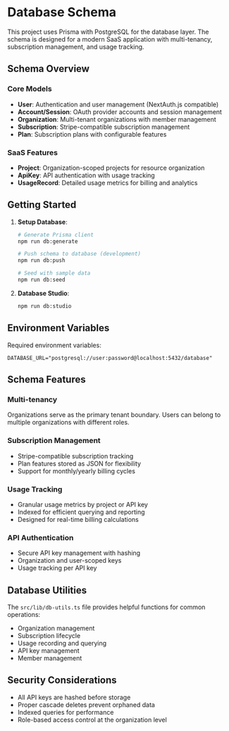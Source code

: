 # Database Schema

This project uses Prisma with PostgreSQL for the database layer. The schema is designed for a modern SaaS application with multi-tenancy, subscription management, and usage tracking.

## Schema Overview

### Core Models

- **User**: Authentication and user management (NextAuth.js compatible)
- **Account/Session**: OAuth provider accounts and session management
- **Organization**: Multi-tenant organizations with member management
- **Subscription**: Stripe-compatible subscription management
- **Plan**: Subscription plans with configurable features

### SaaS Features

- **Project**: Organization-scoped projects for resource organization
- **ApiKey**: API authentication with usage tracking
- **UsageRecord**: Detailed usage metrics for billing and analytics

## Getting Started

1. **Setup Database**:
   ```bash
   # Generate Prisma client
   npm run db:generate

   # Push schema to database (development)
   npm run db:push

   # Seed with sample data
   npm run db:seed
   ```

2. **Database Studio**:
   ```bash
   npm run db:studio
   ```

## Environment Variables

Required environment variables:
```
DATABASE_URL="postgresql://user:password@localhost:5432/database"
```

## Schema Features

### Multi-tenancy
Organizations serve as the primary tenant boundary. Users can belong to multiple organizations with different roles.

### Subscription Management
- Stripe-compatible subscription tracking
- Plan features stored as JSON for flexibility
- Support for monthly/yearly billing cycles

### Usage Tracking
- Granular usage metrics by project or API key
- Indexed for efficient querying and reporting
- Designed for real-time billing calculations

### API Authentication
- Secure API key management with hashing
- Organization and user-scoped keys
- Usage tracking per API key

## Database Utilities

The `src/lib/db-utils.ts` file provides helpful functions for common operations:

- Organization management
- Subscription lifecycle
- Usage recording and querying
- API key management
- Member management

## Security Considerations

- All API keys are hashed before storage
- Proper cascade deletes prevent orphaned data
- Indexed queries for performance
- Role-based access control at the organization level